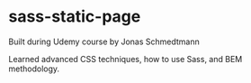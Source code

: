 # sass-static-page
Built during Udemy course by Jonas Schmedtmann

Learned advanced CSS techniques, how to use Sass, and BEM methodology.
